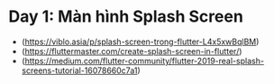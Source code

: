 # Day 1: Màn hình Splash Screen
- (https://viblo.asia/p/splash-screen-trong-flutter-L4x5xwBqlBM)
- (https://fluttermaster.com/create-splash-screen-in-flutter/)
- (https://medium.com/flutter-community/flutter-2019-real-splash-screens-tutorial-16078660c7a1)
